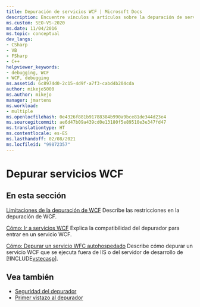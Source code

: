 ```yaml
---
title: Depuración de servicios WCF | Microsoft Docs
description: Encuentre vínculos a artículos sobre la depuración de servicios de Windows Communication Foundation (WCF) en Visual Studio.
ms.custom: SEO-VS-2020
ms.date: 11/04/2016
ms.topic: conceptual
dev_langs:
- CSharp
- VB
- FSharp
- C++
helpviewer_keywords:
- debugging, WCF
- WCF, debugging
ms.assetid: 6c8974d0-2c15-4d9f-a7f3-cabd4b204cda
author: mikejo5000
ms.author: mikejo
manager: jmartens
ms.workload:
- multiple
ms.openlocfilehash: 0e4326f881b91788384b990a9bce81de344d23e4
ms.sourcegitcommit: ae6d47b09a439cd0e13180f5e89510e3e347fd47
ms.translationtype: HT
ms.contentlocale: es-ES
ms.lasthandoff: 02/08/2021
ms.locfileid: "99872357"
---
```

# <a name="debugging-wcf-services"></a>Depurar servicios WCF
## <a name="in-this-section"></a>En esta sección
 [Limitaciones de la depuración de WCF](../debugger/limitations-on-wcf-debugging.md) Describe las restricciones en la depuración de WCF.

 [Cómo: Ir a servicios WCF](../debugger/how-to-step-into-wcf-services.md) Explica la compatibilidad del depurador para entrar en un servicio WCF.

 [Cómo: Depurar un servicio WFC autohospedado](../debugger/how-to-debug-a-self-hosted-wcf-service.md) Describe cómo depurar un servicio WCF que se ejecuta fuera de IIS o del servidor de desarrollo de [!INCLUDE[vstecasp](../code-quality/includes/vstecasp_md.md)].

## <a name="see-also"></a>Vea también
- [Seguridad del depurador](../debugger/debugger-security.md)
- [Primer vistazo al depurador](../debugger/debugger-feature-tour.md)